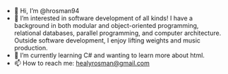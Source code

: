 - 👋 Hi, I’m @hrosman94
- 👀 I’m interested in software development of all kinds! I have a background in both modular and object-oriented programming, relational databases, parallel programming, and computer architecture. Outside software development, I enjoy lifting weights and music production.
- 🌱 I’m currently learning C# and wanting to learn more about html.
- 📫 How to reach me: healyrosman@gmail.com

<!---
hrosman94/hrosman94 is a ✨ special ✨ repository because its `README.md` (this file) appears on your GitHub profile.
You can click the Preview link to take a look at your changes.
--->
